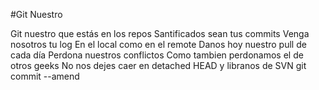 #Git Nuestro

Git nuestro que estás en los repos
Santificados sean tus commits
Venga nosotros tu log
En el local como en el remote
Danos hoy nuestro pull de cada día
Perdona nuestros conflictos
Como tambien perdonamos el de otros geeks
No nos dejes caer en detached HEAD
y libranos de SVN
git commit --amend